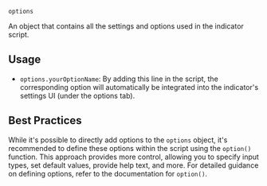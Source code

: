 `options`

An object that contains all the settings and options used in the indicator script.

## Usage

- `options.yourOptionName`: By adding this line in the script, the corresponding option will automatically be integrated into the indicator's settings UI (under the options tab).

## Best Practices

While it's possible to directly add options to the `options` object, it's recommended to define these options within the script using the `option()` function. This approach provides more control, allowing you to specify input types, set default values, provide help text, and more. For detailed guidance on defining options, refer to the documentation for `option()`.
